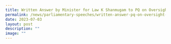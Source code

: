 ```yaml
---
title: Written Answer by Minister for Law K Shanmugam to PQ on Oversight of Admin Fees
permalink: /news/parliamentary-speeches/written-answer-pq-on-oversight-admin-fees-pawnbrokers-moneylenders/
date: 2023-07-03
layout: post
description: ""
image: ""
---
```

